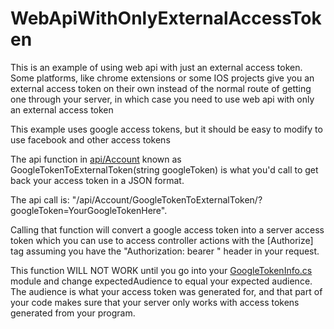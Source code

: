 # WebApiWithOnlyExternalAccessToken
This is an example of using web api with just an external access token. Some platforms, like chrome extensions or some IOS projects give you an external access token on their own instead of the normal route of getting one through your server, in which case you need to use web api with only an external access token

This example uses google access tokens, but it should be easy to modify to use facebook and other access tokens

The api function in [api/Account](WebApiUsingExternalBearer/Controllers/AccountController.cs) known as GoogleTokenToExternalToken(string googleToken) is what you'd call to get back your access token in a JSON format.

The api call is: "/api/Account/GoogleTokenToExternalToken/?googleToken=YourGoogleTokenHere".

Calling that function will convert a google access token into a server access token which you can use to access controller actions with the [Authorize] tag assuming you have the "Authorization: bearer <your-server-key>" header in your request.

This function WILL NOT WORK until you go into your [GoogleTokenInfo.cs](WebApiUsingExternalBearer/Models/GoogleTokenInfo.cs) module and change expectedAudience to equal your expected audience. The audience is what your access token was generated for, and that part of your code makes sure that your server only works with access tokens generated from your program.

